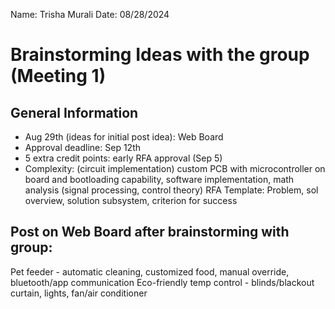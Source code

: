 Name: Trisha Murali
Date: 08/28/2024 
# Brainstorming Ideas with the group (Meeting 1) 
## General Information
- Aug 29th (ideas for initial post idea): Web Board 
- Approval deadline: Sep 12th 
- 5 extra credit points: early RFA approval (Sep 5) 
- Complexity: (circuit implementation) custom PCB with microcontroller on board and bootloading capability, software implementation, math analysis (signal processing, control theory)
RFA Template: Problem, sol overview, solution subsystem, criterion for success 

## Post on Web Board after brainstorming with group: 
Pet feeder - automatic cleaning, customized food, manual override, bluetooth/app communication 
Eco-friendly temp control - blinds/blackout curtain, lights, fan/air conditioner 
